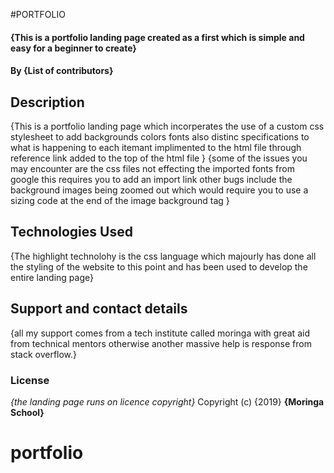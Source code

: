 #PORTFOLIO
#### {This is a portfolio landing page created as a first which is simple and easy for a beginner to create}
#### By **{List of contributors}**
## Description
{This is a portfolio landing page which incorperates the use of a custom css stylesheet to add backgrounds colors fonts also distinc specifications to what is happening to each itemant implimented to the html file through reference link added to the top of the html file }
{some of the issues you may encounter are the css files not effecting the imported fonts from google this requires you to add an import link other bugs include the background images being zoomed out which would require you to use a sizing code at the end of the image background tag }
## Technologies Used
{The highlight technolohy is the css language which majourly has done all the styling of the website to this point and has been used to develop the entire landing page}
## Support and contact details
{all my support comes from a tech institute called moringa with great aid from technical mentors otherwise another massive help is response from stack overflow.}
### License
*{the landing page runs on licence copyright}*
Copyright (c) {2019} **{Moringa School}**
  # portfolio
